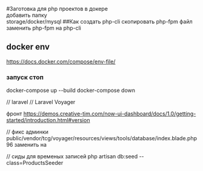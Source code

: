 #Заготовка для php проектов в докере    
добавить папку   
storage/docker/mysql
##Как создать php-cli
скопировать php-fpm файл    
заменить php-fpm на php-cli
## docker env 
https://docs.docker.com/compose/env-file/   


### запуск стоп
docker-compose up --build
docker-compose down


// laravel 
// Laravel Voyager 

фронт
https://demos.creative-tim.com/now-ui-dashboard/docs/1.0/getting-started/introduction.html#version

// фикс админки
public/vendor/tcg/voyager/resources/views/tools/database/index.blade.php
96   заменить на <form action="#" id="delete_bread_form" method="POST">


// сиды для временых записей
php artisan db:seed --class=ProductsSeeder